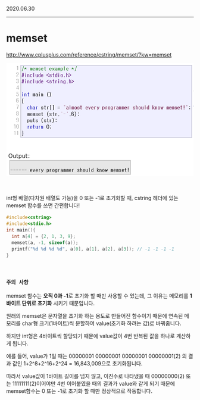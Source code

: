 
2020.06.30   
___

# memset

<http://www.cplusplus.com/reference/cstring/memset/?kw=memset>


![image](img/memset.png)

<br>

int형 배열(다차원 배열도 가능)을 0 또는 -1로 초기화할 때, cstring 헤더에 있는 memset 함수를 쓰면 간편합니다!

```c++
#include<cstring>
#include<stdio.h>
int main(){
  int a[4] = {2, 1, 3, 9};
  memset(a, -1, sizeof(a));
  printf("%d %d %d %d", a[0], a[1], a[2], a[3]); // -1 -1 -1 -1 
}
```
<br>

### `주의 사항`

memset 함수는 **오직 0과 -1**로 초기화 할 때만 사용할 수 있는데, 그 이유는 메모리를 **1바이트 단위로 초기화** 시키기 때문입니다.

원래의 memset은 문자열을 초기화 하는 용도로 만들어진 함수이기 때문에 연속된 메모리를 char형 크기(1바이트)씩 분할하여 value(초기화 하려는 값)로 바꿔줍니다.

하지만 int형은 4바이트씩 할당되기 때문에 value값이 4번 반복된 값을 하나로 계산하게 됩니다.

예를 들어, value가 1일 때는 00000001 00000001 00000001 00000001(2) 의 결과 값인 1+2^8+2^16+2^24 = 16,843,009‬으로 초기화됩니다.

따라서 value값이 1바이트 길이를 넘지 않고, 이진수로 나타냈을 때 00000000(2) 또는 11111111(2)이어야만 4번 이어붙였을 때의 결과가 value와 같게 되기 때문에
memset함수는 0 또는 -1로 초기화 할 때만 정상적으로 작동합니다. 